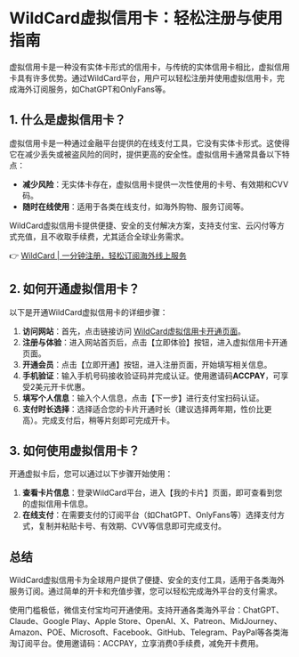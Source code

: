 # WildCard虚拟信用卡：轻松注册与使用指南

虚拟信用卡是一种没有实体卡形式的信用卡，与传统的实体信用卡相比，虚拟信用卡具有许多优势。通过WildCard平台，用户可以轻松注册并使用虚拟信用卡，完成海外订阅服务，如ChatGPT和OnlyFans等。

## 1. 什么是虚拟信用卡？

虚拟信用卡是一种通过金融平台提供的在线支付工具，它没有实体卡形式。这使得它在减少丢失或被盗风险的同时，提供更高的安全性。虚拟信用卡通常具备以下特点：

- **减少风险**：无实体卡存在，虚拟信用卡提供一次性使用的卡号、有效期和CVV码。
- **随时在线使用**：适用于各类在线支付，如海外购物、服务订阅等。

WildCard虚拟信用卡提供便捷、安全的支付解决方案，支持支付宝、云闪付等方式充值，且不收取手续费，尤其适合全球业务需求。

👉 [WildCard | 一分钟注册，轻松订阅海外线上服务](https://bbtdd.com/WildCard)

## 2. 如何开通虚拟信用卡？

以下是开通WildCard虚拟信用卡的详细步骤：

1. **访问网站**：首先，点击链接访问 [WildCard虚拟信用卡开通页面](https://bbtdd.com/WildCard)。
2. **注册与体验**：进入网站首页后，点击【立即体验】按钮，进入虚拟信用卡开通页面。
3. **开通会员**：点击【立即开通】按钮，进入注册页面，开始填写相关信息。
4. **手机验证**：输入手机号码接收验证码并完成认证。使用邀请码**ACCPAY**，可享受2美元开卡优惠。
5. **填写个人信息**：输入个人信息，点击【下一步】进行支付宝扫码认证。
6. **支付时长选择**：选择适合您的卡片开通时长（建议选择两年期，性价比更高）。完成支付后，稍等片刻即可完成开卡。

## 3. 如何使用虚拟信用卡？

开通虚拟卡后，您可以通过以下步骤开始使用：

1. **查看卡片信息**：登录WildCard平台，进入【我的卡片】页面，即可查看到您的虚拟信用卡信息。
2. **在线支付**：在需要支付的订阅平台（如ChatGPT、OnlyFans等）选择支付方式，复制并粘贴卡号、有效期、CVV等信息即可完成支付。

## 总结

WildCard虚拟信用卡为全球用户提供了便捷、安全的支付工具，适用于各类海外服务订阅。通过简单的开卡和充值步骤，您可以轻松完成海外平台的支付需求。

使用门槛极低，微信支付宝均可开通使用。支持开通各类海外平台：ChatGPT、Claude、Google Play、Apple Store、OpenAI、X、Patreon、MidJourney、Amazon、POE、Microsoft、Facebook、GitHub、Telegram、PayPal等各类海淘订阅平台。使用邀请码：ACCPAY，立享消费0手续费，减免开卡费用。